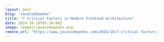 ```yaml
---
layout: post
blog: "JavaCodeGeeks"
title: "7 Critical Factors in Modern Frontend Architecture"
date: 2024-10-18T05:10:00Z
image: images/javacodegeeks.png
remote_url: "https://www.javacodegeeks.com/2024/10/7-critical-factors-in-modern-frontend-architecture.html"
---
```

